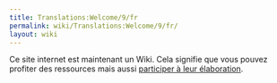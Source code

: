 ```yaml
---
title: Translations:Welcome/9/fr
permalink: wiki/Translations:Welcome/9/fr/
layout: wiki
---
```


Ce site internet est maintenant un Wiki. Cela signifie que vous pouvez
profiter des ressources mais aussi [ participer à leur
élaboration](/wiki/Help:How_to_contribute "wikilink").
